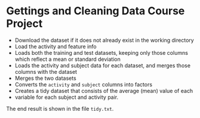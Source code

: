 # Gettings and Cleaning Data Course Project

- Download the dataset if it does not already exist in the working directory
- Load the activity and feature info
- Loads both the training and test datasets, keeping only those columns which reflect a mean or standard deviation
- Loads the activity and subject data for each dataset, and merges those columns with the dataset
- Merges the two datasets
- Converts the <code>activity</code> and <code>subject</code> columns into factors
- Creates a tidy dataset that consists of the average (mean) value of each
- variable for each subject and activity pair.

The end result is shown in the file <code>tidy.txt</code>.

